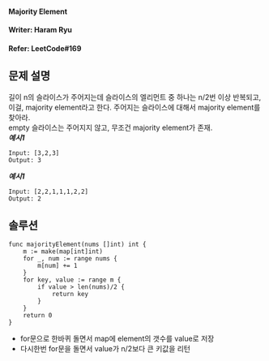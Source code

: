 #### Majority Element
#### Writer: Haram Ryu
#### Refer: LeetCode#169

## 문제 설명
길이 n의 슬라이스가 주어지는데 슬라이스의 엘리먼트 중 하나는 n/2번 이상 반복되고, 이걸, majority element라고 한다. 주어지는 슬라이스에 대해서 majority element를 찾아라.  
empty 슬라이스는 주어지지 않고, 무조건 majority element가 존재.  
***예시1***  

```
Input: [3,2,3]
Output: 3
```
***예시1*** 
```
Input: [2,2,1,1,1,2,2]
Output: 2
```

## 솔루션
```
func majorityElement(nums []int) int {
    m := make(map[int]int)
    for _, num := range nums {
        m[num] += 1   
    }
    for key, value := range m {
        if value > len(nums)/2 {
            return key
        }
    }
    return 0
}
```
- for문으로 한바퀴 돌면서 map에 element의 갯수를 value로 저장
- 다시한번 for문을 돌면서 value가 n/2보다 큰 키값을 리턴
